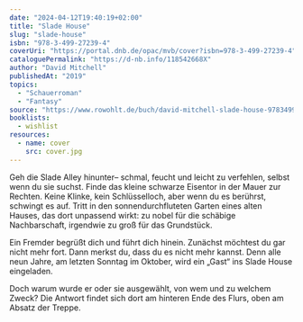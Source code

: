 ```yaml
---
date: "2024-04-12T19:40:19+02:00"
title: "Slade House"
slug: "slade-house"
isbn: "978-3-499-27239-4"
coverUri: "https://portal.dnb.de/opac/mvb/cover?isbn=978-3-499-27239-4"
cataloguePermalink: "https://d-nb.info/118542668X"
author: "David Mitchell"
publishedAt: "2019"
topics:
  - "Schauerroman"
  - "Fantasy"
source: "https://www.rowohlt.de/buch/david-mitchell-slade-house-9783499272394"
booklists:
  - wishlist
resources:
  - name: cover
    src: cover.jpg
---
```


Geh die Slade Alley hinunter– schmal, feucht und leicht zu verfehlen, selbst 
wenn du sie suchst. Finde das kleine schwarze Eisentor in der Mauer zur Rechten. 
Keine Klinke, kein Schlüsselloch, aber wenn du es berührst, schwingt es auf. 
Tritt in den sonnendurchfluteten Garten eines alten Hauses, das dort unpassend 
wirkt: zu nobel für die schäbige Nachbarschaft, irgendwie zu groß für das 
Grundstück.

Ein Fremder begrüßt dich und führt dich hinein. Zunächst möchtest du gar nicht 
mehr fort. Dann merkst du, dass du es nicht mehr kannst. Denn alle neun Jahre, 
am letzten Sonntag im Oktober, wird ein „Gast“ ins Slade House eingeladen.

Doch warum wurde er oder sie ausgewählt, von wem und zu welchem Zweck? Die 
Antwort findet sich dort am hinteren Ende des Flurs, oben am Absatz der Treppe.
